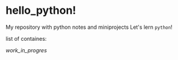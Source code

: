 # hello_python!
My repository with python notes and miniprojects 
Let's lern `python`!

list of containes: 

_work_in_progres_
